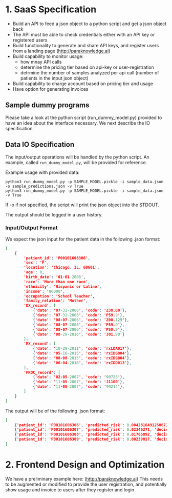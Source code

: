 # 1. SaaS Specification


+ Build an API to feed a json object to a python script and get a json object back
+ The API must be able to check credentials either with an API key or registered users
+ Build functionality to generate and share API keys, and register users from a landing page (http://paraknowledge.ai)
+ Build capability to monitor usage:
  - how mnay API calls
  - determine the pricing tier based on api-key or user-registration
  - detrmine the number of samples analyzed per api call (number of patients in the input json object)
+ Build capability to charge account based on pricing tier and usage
+ Have option for generating invoices


## Sample dummy programs

Please take a look at the python script (run_dummy_model.py) provided to have an idea about the interface necessary.
We next describe the IO specification




## Data IO Specification

The input/output operations will be handled by the python script. An example, called `run_dummy_model.py`,
will be provided for reference.

Example usage with provided data:

```
python3 run_dummy_model.py -p SAMPLE_MODEL.pickle -i sample_data.json -o sample_predictions.json -v True
python3 run_dummy_model.py -p SAMPLE_MODEL.pickle -i sample_data.json -v True
```

If -o if not specified, the script will print the json object into the STDOUT.

The output should be logged in a user history.

### **Input/Output Format**

We expect the json input for the patient data in the following .json format:

```json
[
    { 
        'patient_id': 'P00101606306',
        'sex': 'F',
        'location': 'Chicago, IL, 60601',
        'age': 0,
        'birth_date': '01-01-2006',
        'race': 'More than one race',
        'ethnicity': 'Hispanic or Latino',
        'income': '80000',
        'occupation': 'School Teacher',
        'family_relation': 'Mother',
        'DX_record': [
            {'date': '07-31-2006', 'code': 'Z38.00'},
            {'date': '07-31-2006', 'code': 'P59.9'},
            {'date': '08-07-2006', 'code': 'Z00.129'},
            {'date': '08-07-2006', 'code': 'P59.9'},
            {'date': '08-07-2006', 'code': 'P59.9'},
            {'date': '08-29-2016', 'code': 'J01.90'}
        ],
        'RX_record': [
            {'date': '10-29-2011', 'code': 'rxLDA017'},
            {'date': '05-16-2015', 'code': 'rxIDG004'},
            {'date': '08-08-2015', 'code': 'rxIDG004'},
            {'date': '06-04-2016', 'code': 'rxIDD013'},
        ],
        'PROC_record': [
            {'date': '02-05-2007', 'code': '90723'},
            {'date': '11-05-2007', 'code': 'J1100'},
            {'date': '11-05-2007', 'code': '99214'},
        ]
    }
]
```


The output will be of the following .json format:
```json
[
    {'patient_id': 'P00101606306', 'predicted_risk': 0.0042816491258671, 'decision': 0, 'confidence': 0.0},
    {'patient_id': 'P00101606307', 'predicted_risk': 0.02346271, 'decision': 1, 'confidence': 0.8},
    {'patient_id': 'P00101606308', 'predicted_risk': 0.01765892, 'decision': 0, 'confidence': 0.5},
    {'patient_id': 'P00101606309', 'predicted_risk': 0.00239817, 'decision': 1, 'confidence': 0.9}
]
```

# 2. Frontend Design and Optimization

We have a preliminary example here: (http://paraknowledge.ai)
This needs to be augmented or modified to provide the user registration,
and potentially show usage and invoice to users after they register and login


